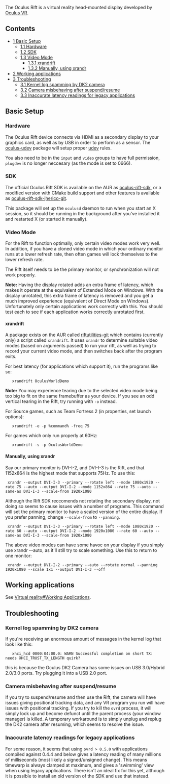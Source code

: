 The Oculus Rift is a virtual reality head-mounted display developed by [Oculus VR](http://www.oculusvr.com/).

## Contents

*   [1 Basic Setup](#Basic_Setup)
    *   [1.1 Hardware](#Hardware)
    *   [1.2 SDK](#SDK)
    *   [1.3 Video Mode](#Video_Mode)
        *   [1.3.1 xrandrift](#xrandrift)
        *   [1.3.2 Manually, using xrandr](#Manually.2C_using_xrandr)
*   [2 Working applications](#Working_applications)
*   [3 Troubleshooting](#Troubleshooting)
    *   [3.1 Kernel log spamming by DK2 camera](#Kernel_log_spamming_by_DK2_camera)
    *   [3.2 Camera misbehaving after suspend/resume](#Camera_misbehaving_after_suspend.2Fresume)
    *   [3.3 Inaccurate latency readings for legacy applications](#Inaccurate_latency_readings_for_legacy_applications)

## Basic Setup

### Hardware

The Oculus Rift device connects via HDMI as a secondary display to your graphics card, as well as by USB in order to perform as a sensor. The [oculus-udev](https://aur.archlinux.org/packages/oculus-udev/) package will setup proper [udev](/index.php/Udev "Udev") rules.

You also need to be in the `input` and `video` groups to have full permission, `plugdev` is no longer neccesary (as the mode is set to 0666).

### SDK

The official Oculus Rift SDK is available on the AUR as [oculus-rift-sdk](https://aur.archlinux.org/packages/oculus-rift-sdk/), or a modified version with CMake build support and other features is available as [oculus-rift-sdk-jherico-git](https://aur.archlinux.org/packages/oculus-rift-sdk-jherico-git/).

This package will set up the `oculusd` daemon to run when you start an X session, so it should be running in the background after you've installed it and restarted X (or started it manually).

### Video Mode

For the Rift to function optimally, only certain video modes work very well. In addition, if you have a cloned video mode in which your ordinary monitor runs at a lower refresh rate, then often games will lock themselves to the lower refresh rate.

The Rift itself needs to be the primary monitor, or synchronization will not work properly.

**Note:** Having the display rotated adds an extra frame of latency, which makes it operate at the equivalent of Extended Mode on Windows. With the display unrotated, this extra frame of latency is removed and you get a much improved experience (equivalent of Direct Mode on Windows). Unfortunately only certain applications work correctly with this. You should test each to see if each application works correctly unrotated first.

#### xrandrift

A package exists on the AUR called [riftutilities-git](https://aur.archlinux.org/packages/riftutilities-git/) which contains (currently only) a script called `xrandrift`. It uses `xrandr` to determine suitable video modes (based on arguments passed) to run your rift, as well as trying to record your current video mode, and then switches back after the program exits.

For best latency (for applications which support it), run the programs like so:

```
   xrandrift OculusWorldDemo

```

**Note:** You may experience tearing due to the selected video mode being too big to fit on the same framebuffer as your device. If you see an odd vertical tearing in the Rift, try running with `-o` instead.

For Source games, such as Team Fortress 2 (in properties, set launch options):

```
   xrandrift -e -p %command% -freq 75

```

For games which only run properly at 60Hz:

```
   xrandrift -s -p OculusWorldDemo

```

#### Manually, using xrandr

Say our primary monitor is DVI-I-2, and DVI-I-3 is the Rift, and that 1152x864 is the highest mode that supports 75Hz. To use this:

```
 xrandr --output DVI-I-3 --primary --rotate left --mode 1080x1920 --rate 75 --auto --output DVI-I-2 --mode 1152x864 --rate 75 --auto --same-as DVI-I-3 --scale-from 1920x1080

```

Although the Rift SDK reccomends not rotating the secondary display, not doing so seems to cause issues with a number of programs. This command will set the primary monitor to have a scaled version of the entire display. If you prefer panning, change `--scale-from` to `--panning`.

```
 xrandr --output DVI-I-3 --primary --rotate left --mode 1080x1920 --rate 60 --auto --output DVI-I-2 --mode 1920x1080 --rate 60 --auto --same-as DVI-I-3 --scale-from 1920x1080

```

The above video modes can have some havoc on your display if you simply use xrandr --auto, as it'll still try to scale something. Use this to return to one monitor:

```
 xrandr --output DVI-I-2 --primary --auto --rotate normal --panning 1920x1080 --scale 1x1 --output DVI-I-3 --off

```

## Working applications

See [Virtual reality#Working Applications](/index.php/Virtual_reality#Working_Applications "Virtual reality").

## Troubleshooting

### Kernel log spamming by DK2 camera

If you're receiving an enormous amount of messages in the kernel log that look like this:

```
   xhci_hcd 0000:04:00.0: WARN Successful completion on short TX: needs XHCI_TRUST_TX_LENGTH quirk?

```

this is because the Oculus DK2 Camera has some issues on USB 3.0/Hybrid 2.0/3.0 ports. Try plugging it into a USB 2.0 port.

### Camera misbehaving after suspend/resume

If you try to suspend/resume and then use the Rift, the camera will have issues giving positional tracking data, and any VR program you run will have issues with positional tracking. If you try to kill the `ovrd` process, it will simply lock up and become defunct until the parent process (your window manager) is killed. A temporary workaround is to simply unplug and replug the DK2 camera after resuming, which seems to resolve the issue.

### Inaccurate latency readings for legacy applications

For some reason, it seems that using `ovrd > 0.5.0` with applications compiled against 0.4.4 and below gives a latency reading of many millions of milliseconds (most likely a signed/unsigned change). This means timewarp is always clamped at maximum, and gives a 'swimming' view when using legacy applications. There isn't an ideal fix for this yet, although it is possible to install an old version of the SDK and use that instead.